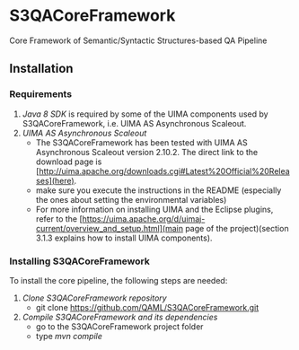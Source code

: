 # S3QACoreFramework
Core Framework of Semantic/Syntactic Structures-based QA Pipeline 

## Installation

### Requirements

1. *Java 8 SDK* is required by some of the UIMA components used by S3QACoreFramework, i.e. UIMA AS Asynchronous Scaleout. 
2. *UIMA AS Asynchronous Scaleout*
   - The S3QACoreFramework has been tested with UIMA AS Asynchronous Scaleout version 2.10.2. The direct link to the download page is [http://uima.apache.org/downloads.cgi#Latest%20Official%20Releases](here). 
   - make sure you execute the instructions in the README (especially the ones about setting the environmental variables)
   - For more information on installing UIMA and the Eclipse plugins, refer to the [https://uima.apache.org/d/uimaj-current/overview_and_setup.html](main page of the project)(section 3.1.3 explains how to install UIMA components). 

### Installing S3QACoreFramework

To install the core pipeline, the following steps are needed:

1. *Clone S3QACoreFramework repository*
   - git clone https://github.com/QAML/S3QACoreFramework.git
2. *Compile S3QACoreFramework and its dependencies*
   - go to the S3QACoreFramework project folder
   - type *mvn compile*


